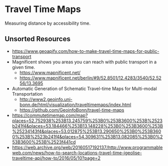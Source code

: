 # Travel Time Maps

Measuring distance by accessibility time.

## Unsorted Resources

- https://www.geoapify.com/how-to-make-travel-time-maps-for-public-transport
- Magnificent shows you areas you can reach with public transport in a given time.
  - https://www.mapnificent.net/
  - https://www.mapnificent.net/berlin/#9/52.8501/12.4283/3540/52.5256/13.3695
- Automatic Generation of Schematic Travel-time Maps for Multi-modal Transportation
  - http://www2.geoinfo.uni-bonn.de/html/visualization/traveltimemaps/index.html
  - https://github.com/GeoinfoBonn/travel-time-maps
- https://commutetimemap.com/map?places=52.752938%253B13.245759%253B0%253B3600%253B%2523b241f4&places=53.184466%253B13.148228%253B0%253B3600%253B%25234143f4&places=53.012875%253B13.290650%253B0%253B3600%253B%2523b241f4&places=54.309631%253B13.082085%253B0%253B3600%253B%2523f441cd
- https://web.archive.org/web/20160517192137/http://www.programmableweb.com/news/how-to-search-locations-travel-time-igeolise-traveltime-api/how-to/2016/05/10?page=2

